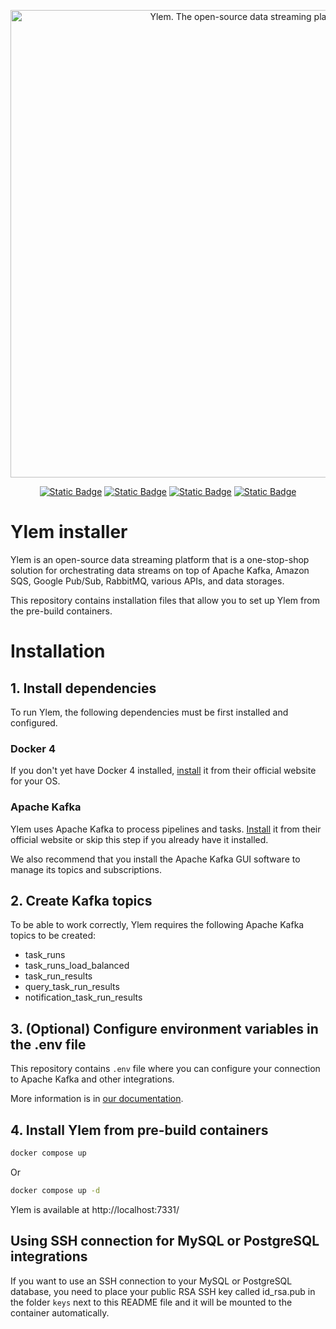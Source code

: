 <p align="center">
  <img width="748" title="Ylem. The open-source data streaming platform" alt="Ylem. The open-source data streaming platform" src="https://github.com/user-attachments/assets/385e8209-a4fe-4846-8499-e156ce2d2403">
</p>

<div align="center">

  <a href="https://github.com/ylem-co/ylem?tab=Apache-2.0-1-ov-file">![Static Badge](https://img.shields.io/badge/license-Apache%202.0-black)</a>
  <a href="https://ylem.co" target="_blank">![Static Badge](https://img.shields.io/badge/website-ylem.co-black)</a>
  <a href="https://docs.ylem.co" target="_blank">![Static Badge](https://img.shields.io/badge/documentation-docs.ylem.co-black)</a>
  <a href="https://join.slack.com/t/ylem-co/shared_invite/zt-2nawzl6h0-qqJ0j7Vx_AEHfnB45xJg2Q" target="_blank">![Static Badge](https://img.shields.io/badge/community-join%20Slack-black)</a>
</div>

# Ylem installer
Ylem is an open-source data streaming platform that is a one-stop-shop solution for orchestrating data streams on top of Apache Kafka, Amazon SQS, Google Pub/Sub, RabbitMQ, various APIs, and data storages.

This repository contains installation files that allow you to set up Ylem from the pre-build containers.

# Installation

## 1. Install dependencies

To run Ylem, the following dependencies must be first installed and configured.

### Docker 4

If you don't yet have Docker 4 installed, [install](https://www.docker.com/products/docker-desktop/) it from their official website for your OS.

### Apache Kafka

Ylem uses Apache Kafka to process pipelines and tasks. [Install](https://kafka.apache.org/) it from their official website or skip this step if you already have it installed.

We also recommend that you install the Apache Kafka GUI software to manage its topics and subscriptions.

## 2. Create Kafka topics

To be able to work correctly, Ylem requires the following Apache Kafka topics to be created:

* task_runs
* task_runs_load_balanced
* task_run_results
* query_task_run_results
* notification_task_run_results

## 3. (Optional) Configure environment variables in the .env file

This repository contains `.env` file where you can configure your connection to Apache Kafka and other integrations. 

More information is in [our documentation](https://docs.ylem.co/open-source-edition/configuring-integrations-with-.env-variables).

## 4. Install Ylem from pre-build containers

``` bash
docker compose up
```

Or 

``` bash
docker compose up -d
```

Ylem is available at http://localhost:7331/

## Using SSH connection for MySQL or PostgreSQL integrations

If you want to use an SSH connection to your MySQL or PostgreSQL database, you need to place your public RSA SSH key called id_rsa.pub in the folder `keys` next to this README file and it will be mounted to the container automatically.
